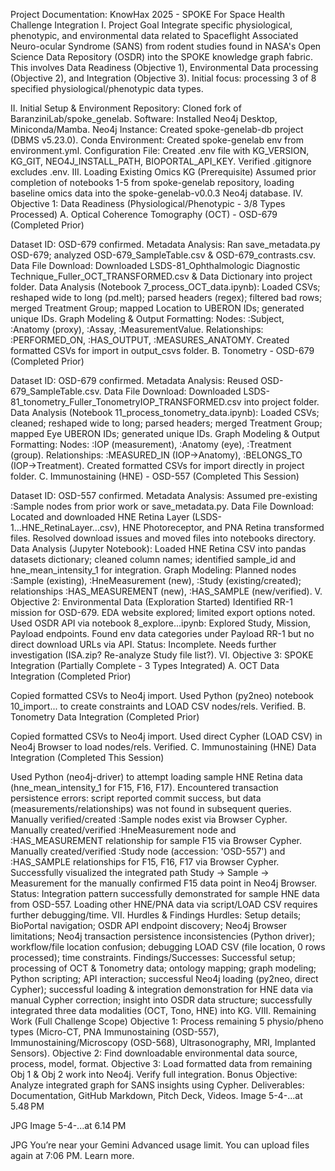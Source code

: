 Project Documentation: KnowHax 2025 - SPOKE For Space Health Challenge Integration
I. Project Goal
Integrate specific physiological, phenotypic, and environmental data related to Spaceflight Associated Neuro-ocular Syndrome (SANS) from rodent studies found in NASA's Open Science Data Repository (OSDR) into the SPOKE knowledge graph fabric. This involves Data Readiness (Objective 1), Environmental Data processing (Objective 2), and Integration (Objective 3). Initial focus: processing 3 of 8 specified physiological/phenotypic data types.

II. Initial Setup & Environment
Repository: Cloned fork of BaranziniLab/spoke_genelab.
Software: Installed Neo4j Desktop, Miniconda/Mamba.
Neo4j Instance: Created spoke-genelab-db project (DBMS v5.23.0).
Conda Environment: Created spoke-genelab env from environment.yml.
Configuration File: Created .env file with KG_VERSION, KG_GIT, NEO4J_INSTALL_PATH, BIOPORTAL_API_KEY. Verified .gitignore excludes .env.
III. Loading Existing Omics KG (Prerequisite)
Assumed prior completion of notebooks 1-5 from spoke-genelab repository, loading baseline omics data into the spoke-genelab-v0.0.3 Neo4j database.
IV. Objective 1: Data Readiness (Physiological/Phenotypic - 3/8 Types Processed)
A. Optical Coherence Tomography (OCT) - OSD-679 (Completed Prior)

Dataset ID: OSD-679 confirmed.
Metadata Analysis: Ran save_metadata.py OSD-679; analyzed OSD-679_SampleTable.csv & OSD-679_contrasts.csv.
Data File Download: Downloaded LSDS-81_Ophthalmologic Diagnostic Technique_Fuller_OCT_TRANSFORMED.csv & Data Dictionary into project folder.
Data Analysis (Notebook 7_process_OCT_data.ipynb): Loaded CSVs; reshaped wide to long (pd.melt); parsed headers (regex); filtered bad rows; merged Treatment Group; mapped Location to UBERON IDs; generated unique IDs.
Graph Modeling & Output Formatting:
Nodes: :Subject, :Anatomy (proxy), :Assay, :MeasurementValue.
Relationships: :PERFORMED_ON, :HAS_OUTPUT, :MEASURES_ANATOMY.
Created formatted CSVs for import in output_csvs folder.
B. Tonometry - OSD-679 (Completed Prior)

Dataset ID: OSD-679 confirmed.
Metadata Analysis: Reused OSD-679_SampleTable.csv.
Data File Download: Downloaded LSDS-81_tonometry_Fuller_TonometryIOP_TRANSFORMED.csv into project folder.
Data Analysis (Notebook 11_process_tonometry_data.ipynb): Loaded CSVs; cleaned; reshaped wide to long; parsed headers; merged Treatment Group; mapped Eye UBERON IDs; generated unique IDs.
Graph Modeling & Output Formatting:
Nodes: :IOP (measurement), :Anatomy (eye), :Treatment (group).
Relationships: :MEASURED_IN (IOP->Anatomy), :BELONGS_TO (IOP->Treatment).
Created formatted CSVs for import directly in project folder.
C. Immunostaining (HNE) - OSD-557 (Completed This Session)

Dataset ID: OSD-557 confirmed.
Metadata Analysis: Assumed pre-existing :Sample nodes from prior work or save_metadata.py.
Data File Download: Located and downloaded HNE Retina Layer (LSDS-1...HNE_RetinaLayer...csv), HNE Photoreceptor, and PNA Retina transformed files. Resolved download issues and moved files into notebooks directory.
Data Analysis (Jupyter Notebook): Loaded HNE Retina CSV into pandas datasets dictionary; cleaned column names; identified sample_id and hne_mean_intensity_1 for integration.
Graph Modeling: Planned nodes :Sample (existing), :HneMeasurement (new), :Study (existing/created); relationships :HAS_MEASUREMENT (new), :HAS_SAMPLE (new/verified).
V. Objective 2: Environmental Data (Exploration Started)
Identified RR-1 mission for OSD-679.
EDA website explored; limited export options noted.
Used OSDR API via notebook 8_explore...ipynb:
Explored Study, Mission, Payload endpoints.
Found env data categories under Payload RR-1 but no direct download URLs via API.
Status: Incomplete. Needs further investigation (ISA.zip? Re-analyze Study file list?).
VI. Objective 3: SPOKE Integration (Partially Complete - 3 Types Integrated)
A. OCT Data Integration (Completed Prior)

Copied formatted CSVs to Neo4j import.
Used Python (py2neo) notebook 10_import... to create constraints and LOAD CSV nodes/rels. Verified.
B. Tonometry Data Integration (Completed Prior)

Copied formatted CSVs to Neo4j import.
Used direct Cypher (LOAD CSV) in Neo4j Browser to load nodes/rels. Verified.
C. Immunostaining (HNE) Data Integration (Completed This Session)

Used Python (neo4j-driver) to attempt loading sample HNE Retina data (hne_mean_intensity_1 for F15, F16, F17).
Encountered transaction persistence errors: script reported commit success, but data (measurements/relationships) was not found in subsequent queries.
Manually verified/created :Sample nodes exist via Browser Cypher.
Manually created/verified :HneMeasurement node and :HAS_MEASUREMENT relationship for sample F15 via Browser Cypher.
Manually created/verified :Study node (accession: 'OSD-557') and :HAS_SAMPLE relationships for F15, F16, F17 via Browser Cypher.
Successfully visualized the integrated path Study -> Sample -> Measurement for the manually confirmed F15 data point in Neo4j Browser.
Status: Integration pattern successfully demonstrated for sample HNE data from OSD-557. Loading other HNE/PNA data via script/LOAD CSV requires further debugging/time.
VII. Hurdles & Findings
Hurdles: Setup details; BioPortal navigation; OSDR API endpoint discovery; Neo4j Browser limitations; Neo4j transaction persistence inconsistencies (Python driver); workflow/file location confusion; debugging LOAD CSV (file location, 0 rows processed); time constraints.
Findings/Successes: Successful setup; processing of OCT & Tonometry data; ontology mapping; graph modeling; Python scripting; API interaction; successful Neo4j loading (py2neo, direct Cypher); successful loading & integration demonstration for HNE data via manual Cypher correction; insight into OSDR data structure; successfully integrated three data modalities (OCT, Tono, HNE) into KG.
VIII. Remaining Work (Full Challenge Scope)
Objective 1: Process remaining 5 physio/pheno types (Micro-CT, PNA Immunostaining (OSD-557), Immunostaining/Microscopy (OSD-568), Ultrasonography, MRI, Implanted Sensors).
Objective 2: Find downloadable environmental data source, process, model, format.
Objective 3: Load formatted data from remaining Obj 1 & Obj 2 work into Neo4j. Verify full integration.
Bonus Objective: Analyze integrated graph for SANS insights using Cypher.
Deliverables: Documentation, GitHub Markdown, Pitch Deck, Videos.
Image 5-4-...at 5.48 PM

JPG
Image 5-4-...at 6.14 PM

JPG
You’re near your Gemini Advanced usage limit. You can upload files again at 7:06 PM. Learn more.

